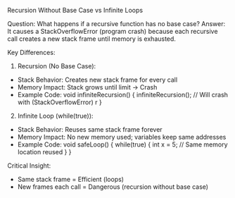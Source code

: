 Recursion Without Base Case vs Infinite Loops

Question: What happens if a recursive function has no base case?
Answer: It causes a StackOverflowError (program crash) because each recursive call creates a new stack frame until memory is exhausted.

Key Differences:

1. Recursion (No Base Case):
- Stack Behavior: Creates new stack frame for every call
- Memory Impact: Stack grows until limit → Crash
- Example Code:
void infiniteRecursion() {
    infiniteRecursion(); // Will crash with (StackOverflowError)
   r
}

2. Infinite Loop (while(true)):
- Stack Behavior: Reuses same stack frame forever
- Memory Impact: No new memory used; variables keep same addresses
- Example Code:
void safeLoop() {
    while(true) {
        int x = 5; // Same memory location reused
    }
}

Critical Insight:
- Same stack frame = Efficient (loops)
- New frames each call = Dangerous (recursion without base case)
